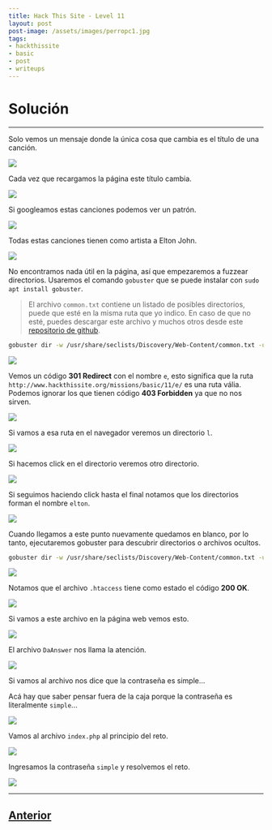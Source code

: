 ```yaml
---
title: Hack This Site - Level 11
layout: post
post-image: /assets/images/perropc1.jpg 
tags:
- hackthissite
- basic
- post
- writeups
---
```

# Solución
---

Solo vemos un mensaje donde la única cosa que cambia es el título de una canción.

![](/images/images-hts-basic/level11-1.png)

Cada vez que recargamos la página este título cambia.

![](/images/images-hts-basic/level11-2.png)

Si googleamos estas canciones podemos ver un patrón.

![](/images/images-hts-basic/level11-3.png)

Todas estas canciones tienen como artista a Elton John.

![](/images/images-hts-basic/level11-4.png)

No encontramos nada útil en la página, así que empezaremos a fuzzear directorios. Usaremos el comando `gobuster` que se puede instalar con `sudo apt install gobuster`.

> El archivo `common.txt` contiene un listado de posibles directorios, puede que esté en la misma ruta que yo indico. En caso de que no esté, puedes descargar este archivo y muchos otros desde este [repositorio de github](https://github.com/danielmiessler/SecLists).

```bash
gobuster dir -w /usr/share/seclists/Discovery/Web-Content/common.txt -u https://www.hackthissite.org/missions/basic/11/ 
```

![](/images/images-hts-basic/level11-5.png)

Vemos un código **301 Redirect** con el nombre `e`, esto significa que la ruta `http://www.hackthissite.org/missions/basic/11/e/` es una ruta vália. Podemos ignorar los que tienen código **403 Forbidden** ya que no nos sirven.

![](/images/images-hts-basic/level11-6.png)

Si vamos a esa ruta en el navegador veremos un directorio `l`.

![](/images/images-hts-basic/level11-7.png)

Si hacemos click en el directorio veremos otro directorio.

![](/images/images-hts-basic/level11-8.png)

Si seguimos haciendo click hasta el final notamos que los directorios forman el nombre `elton`.

![](/images/images-hts-basic/level11-9.png)

Cuando llegamos a este punto nuevamente quedamos en blanco, por lo tanto, ejecutaremos gobuster para descubrir directorios o archivos ocultos.

```bash
gobuster dir -w /usr/share/seclists/Discovery/Web-Content/common.txt -u https://www.hackthissite.org/missions/basic/11/e/l/t/o/n
```

![](/images/images-hts-basic/level11-11.png)

Notamos que el archivo `.htaccess` tiene como estado el código **200 OK**.

![](/images/images-hts-basic/level11-10.png)

Si vamos a este archivo en la página web vemos esto.

![](/images/images-hts-basic/level11-12.png)

El archivo `DaAnswer` nos llama la atención.

![](/images/images-hts-basic/level11-13.png)

Si vamos al archivo nos dice que la contraseña es simple...

Acá hay que saber pensar fuera de la caja porque la contraseña es literalmente `simple`...

![](/images/images-hts-basic/level11-14.png)

Vamos al archivo `index.php` al principio del reto.

![](/images/images-hts-basic/level11-15.png)

Ingresamos la contraseña `simple` y resolvemos el reto.

![](/images/images-hts-basic/level11-16.png)

---

## [Anterior](/level-10)